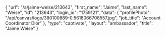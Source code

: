 {
    "url": "\/a\/jaime-weise\/213643",
    "first_name": "Jaime",
    "last_name": "Weise",
    "id": "213643",
    "login_id": "1759121",
    "data": {
        "profilePhoto": "\/api\/canvas\/logo\/380100889-0.5618066708557.jpg",
        "job_title": "Account Coordinator Dior"
    },
    "type": "captivate",
    "layout": "ambassador",
    "title": "Jaime Weise"
}